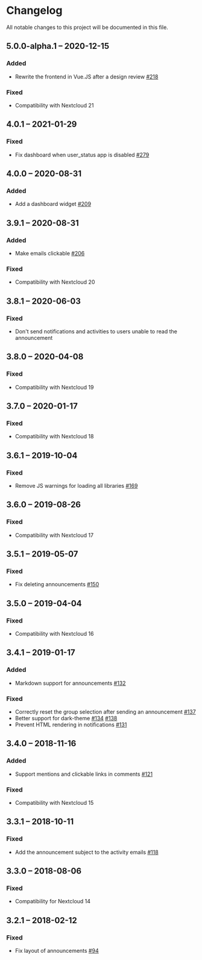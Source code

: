 # Changelog
All notable changes to this project will be documented in this file.

## 5.0.0-alpha.1 – 2020-12-15
### Added
- Rewrite the frontend in Vue.JS after a design review
  [#218](https://github.com/nextcloud/announcementcenter/pull/218)

### Fixed
- Compatibility with Nextcloud 21

## 4.0.1 – 2021-01-29
### Fixed
- Fix dashboard when user_status app is disabled
  [#279](https://github.com/nextcloud/announcementcenter/pull/279)

## 4.0.0 – 2020-08-31
### Added
- Add a dashboard widget
  [#209](https://github.com/nextcloud/announcementcenter/pull/209)

## 3.9.1 – 2020-08-31
### Added
- Make emails clickable
  [#206](https://github.com/nextcloud/announcementcenter/pull/206)
  
### Fixed
- Compatibility with Nextcloud 20

## 3.8.1 – 2020-06-03
### Fixed
- Don't send notifications and activities to users unable to read the announcement

## 3.8.0 – 2020-04-08
### Fixed
- Compatibility with Nextcloud 19

## 3.7.0 – 2020-01-17
### Fixed
- Compatibility with Nextcloud 18

## 3.6.1 – 2019-10-04
### Fixed
- Remove JS warnings for loading all libraries
  [#169](https://github.com/nextcloud/announcementcenter/pull/169)

## 3.6.0 – 2019-08-26
### Fixed
- Compatibility with Nextcloud 17

## 3.5.1 – 2019-05-07
### Fixed
- Fix deleting announcements
  [#150](https://github.com/nextcloud/announcementcenter/pull/150)

## 3.5.0 – 2019-04-04
### Fixed
- Compatibility with Nextcloud 16

## 3.4.1 – 2019-01-17
### Added
- Markdown support for announcements
  [#132](https://github.com/nextcloud/announcementcenter/pull/132)

### Fixed
- Correctly reset the group selection after sending an announcement
  [#137](https://github.com/nextcloud/announcementcenter/pull/137)
- Better support for dark-theme
  [#134](https://github.com/nextcloud/announcementcenter/pull/134)
  [#138](https://github.com/nextcloud/announcementcenter/pull/138)
- Prevent HTML rendering in notifications
  [#131](https://github.com/nextcloud/announcementcenter/pull/131)

## 3.4.0 – 2018-11-16
### Added
- Support mentions and clickable links in comments
  [#121](https://github.com/nextcloud/announcementcenter/pull/121)

### Fixed
- Compatibility with Nextcloud 15

## 3.3.1 – 2018-10-11
### Fixed
- Add the announcement subject to the activity emails
  [#118](https://github.com/nextcloud/announcementcenter/pull/118)

## 3.3.0 – 2018-08-06
### Fixed
- Compatibility for Nextcloud 14

## 3.2.1 – 2018-02-12
### Fixed
- Fix layout of announcements
  [#94](https://github.com/nextcloud/announcementcenter/pull/94)
